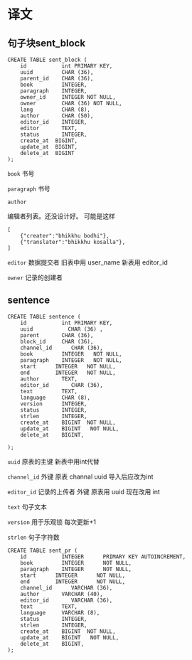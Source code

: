 # 译文

## 句子块sent_block

```table
CREATE TABLE sent_block (
    id           int PRIMARY KEY,
    uuid         CHAR (36),
    parent_id    CHAR (36),
    book         INTEGER,
    paragraph    INTEGER,
    owner_id     INTEGER NOT NULL,
    owner        CHAR (36) NOT NULL,
    lang         CHAR (8),
    author       CHAR (50),
    editor_id    INTEGER,
    editor       TEXT,
    status       INTEGER,
    create_at  BIGINT,
    update_at  BIGINT,
    delete_at  BIGINT
);
```

`book` 书号

`paragraph` 书号

`author` 

编辑者列表。还没设计好。 可能是这样
```
[
    {"creater":"bhikkhu bodhi"},
    {"translater":"bhikkhu kosalla"},
]
```

`editor` 数据提交者 旧表中用 user_name 新表用 editor_id

`owner` 记录的创建者

## sentence
```table
CREATE TABLE sentence (
    id           int PRIMARY KEY,
    uuid           CHAR (36) ,
    parent       CHAR (36),
    block_id     CHAR (36),
    channel_id      CHAR (36),
    book         INTEGER   NOT NULL,
    paragraph    INTEGER   NOT NULL,
    start      INTEGER   NOT NULL,
    end        INTEGER   NOT NULL,
    author       TEXT,
    editor_id       CHAR (36),
    text         TEXT,
    language     CHAR (8),
    version      INTEGER,
    status       INTEGER,
    strlen       INTEGER,
    create_at    BIGINT  NOT NULL, 
    update_at    BIGINT   NOT NULL,
    delete_at    BIGINT,

);
```
`uuid` 原表的主键 新表中用int代替

`channel_id` 外键 原表 channal uuid 导入后应改为int

`editor_id` 记录的上传者 外键 原表用 uuid 现在改用 int

`text` 句子文本 

`version` 用于乐观锁 每次更新+1

`strlen` 句子字符数


```table
CREATE TABLE sent_pr (
    id           INTEGER      PRIMARY KEY AUTOINCREMENT,
    book         INTEGER      NOT NULL,
    paragraph    INTEGER      NOT NULL,
    start      INTEGER      NOT NULL,
    end        INTEGER      NOT NULL,
    channel_id      VARCHAR (36),
    author       VARCHAR (40),
    editor_id       VARCHAR (36),
    text         TEXT,
    language     VARCHAR (8),
    status       INTEGER,
    strlen       INTEGER,
    create_at    BIGINT  NOT NULL, 
    update_at    BIGINT   NOT NULL,
    delete_at    BIGINT,
);

```
